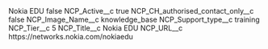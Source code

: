 <?xml version="1.0" encoding="UTF-8"?>
<CustomMetadata xmlns="http://soap.sforce.com/2006/04/metadata" xmlns:xsi="http://www.w3.org/2001/XMLSchema-instance" xmlns:xsd="http://www.w3.org/2001/XMLSchema">
    <label>Nokia EDU</label>
    <protected>false</protected>
    <values>
        <field>NCP_Active__c</field>
        <value xsi:type="xsd:boolean">true</value>
    </values>
    <values>
        <field>NCP_CH_authorised_contact_only__c</field>
        <value xsi:type="xsd:boolean">false</value>
    </values>
    <values>
        <field>NCP_Image_Name__c</field>
        <value xsi:type="xsd:string">knowledge_base</value>
    </values>
    <values>
        <field>NCP_Support_type__c</field>
        <value xsi:type="xsd:string">training</value>
    </values>
    <values>
        <field>NCP_Tier__c</field>
        <value xsi:type="xsd:string">5</value>
    </values>
    <values>
        <field>NCP_Title__c</field>
        <value xsi:type="xsd:string">Nokia EDU</value>
    </values>
    <values>
        <field>NCP_URL__c</field>
        <value xsi:type="xsd:string">https://networks.nokia.com/nokiaedu</value>
    </values>
</CustomMetadata>
